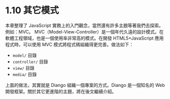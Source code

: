# 1.10 其它模式

本章整理了 JavaScript 實務上的入門觀念，當然還有許多主題等著我們去探索。例如：MVC。 MVC（Model-View-Controller）是一個年代久遠的設計模式。在軟體工程領域，也是一個使用率非常高的模式。在開發 HTML5+JavaScript 應用程式時，可以使用 MVC 模式將程式碼組織得更完善。做法如下：

- ```model/``` 目錄
- ```controller/``` 目錄
- ```view/``` 目錄
- ```media/``` 目錄

上面的做法，其實就是 Diango 組織一個專案的方式。Diango 是一個知名的 Web 開發框架。關於其它更進階的主題，將在後文繼續介紹。
